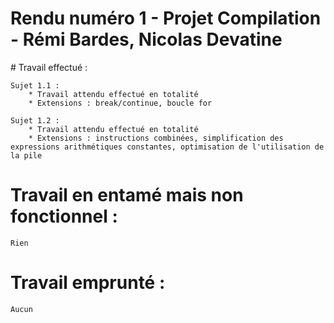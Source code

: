 # Rendu numéro 1 - Projet Compilation - Rémi Bardes, Nicolas Devatine

# Travail effectué :

	Sujet 1.1 :
		* Travail attendu effectué en totalité
		* Extensions : break/continue, boucle for

	Sujet 1.2 :
		* Travail attendu effectué en totalité
		* Extensions : instructions combinées, simplification des expressions arithmétiques constantes, optimisation de l'utilisation de la pile

# Travail en entamé mais non fonctionnel :

	Rien

# Travail emprunté :

	Aucun


